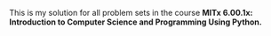 This is my solution for all problem sets in the course **MITx 6.00.1x: Introduction to Computer Science and Programming Using Python.**